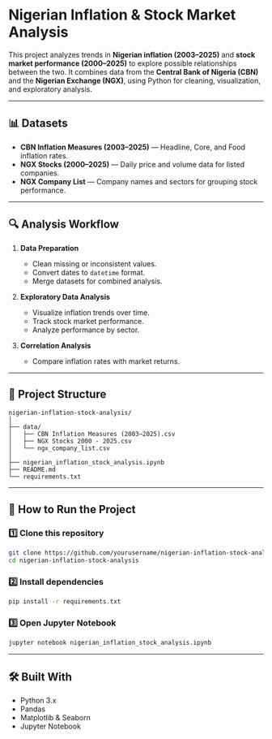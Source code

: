 # Nigerian Inflation & Stock Market Analysis

This project analyzes trends in **Nigerian inflation (2003–2025)** and **stock market performance (2000–2025)** to explore possible relationships between the two.
It combines data from the **Central Bank of Nigeria (CBN)** and the **Nigerian Exchange (NGX)**, using Python for cleaning, visualization, and exploratory analysis.

---

## 📊 Datasets

* **CBN Inflation Measures (2003–2025)** — Headline, Core, and Food inflation rates.
* **NGX Stocks (2000–2025)** — Daily price and volume data for listed companies.
* **NGX Company List** — Company names and sectors for grouping stock performance.

---

## 🔍 Analysis Workflow

1. **Data Preparation**

   * Clean missing or inconsistent values.
   * Convert dates to `datetime` format.
   * Merge datasets for combined analysis.

2. **Exploratory Data Analysis**

   * Visualize inflation trends over time.
   * Track stock market performance.
   * Analyze performance by sector.

3. **Correlation Analysis**

   * Compare inflation rates with market returns.

---

## 📂 Project Structure

```
nigerian-inflation-stock-analysis/
│
├── data/
│   ├── CBN Inflation Measures (2003–2025).csv
│   ├── NGX Stocks 2000 - 2025.csv
│   └── ngx_company_list.csv
│
├── nigerian_inflation_stock_analysis.ipynb
├── README.md
└── requirements.txt
```

---

## 🚀 How to Run the Project

### 1️⃣ Clone this repository

```bash
git clone https://github.com/yourusername/nigerian-inflation-stock-analysis.git
cd nigerian-inflation-stock-analysis
```

### 2️⃣ Install dependencies

```bash
pip install -r requirements.txt
```

### 3️⃣ Open Jupyter Notebook

```bash
jupyter notebook nigerian_inflation_stock_analysis.ipynb
```

---

## 🛠 Built With

* Python 3.x
* Pandas
* Matplotlib & Seaborn
* Jupyter Notebook

